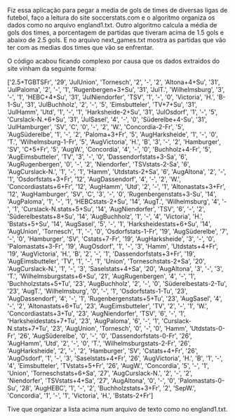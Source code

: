 Fiz essa aplicação para pegar a media de gols de times de diversas ligas de futebol, faço a leitura do site soccerstats.com e o algoritmo organiza os dados como no arquivo 
england1.txt. Outro algoritmo calcula a média de gols dos times, a porcentagem de partidas que tiveram acima de 1.5 gols e abaixo de 2.5 gols. E no arquivo next_games.txt
mostra as partidas que vão ter com as medias dos times que vão se enfrentar. 

O código acabou ficando complexo por causa que os dados extraidos do site vinham da seguinte forma:

['2.5+TGBTSFr', '29', 'JulUnion', 'Tornesch', '2', '-', '2', 'Altona+4+Su', '31', 'JulPaloma', '2', '-', '1', 'Rugenbergen+3+Su', '31', 'JulT.', 'Wilhelmsburg', 
'3', '-', '1', 'HEBC+4+Su', '31', 'JulNiendorfer', 'TSV', '1', '-', '0', 'Victoria', 'H.', 'B-1-Su', '31', 'JulBuchholz', '2', '-', '5', 'Eimsbutteler', 'TV+7+Su', 
'31', 'JulHamm', 'Utd', '1', '-', '1', 'Harksheide-2+Su', '31', 'JulOsdorf', '1', '-', '5', 'Curslack-N.+6+Su', '31', 'JulSasel', '4', '-', '0', 'Süderelbe+4-Su', 
'31', 'JulHamburger', 'SV', 'C', '0', '-', '2', 'W.', 'Concordia-2-Fr', '5', 'AugSüderelbe', '1', '-', '2', 'Paloma+3+Fr', '5', 'AugHarksheide', '1', '-', '0', 'T.', 
'Wilhelmsburg-1-Fr', '5', 'AugVictoria', 'H.', 'B', '3', '-', '2', 'Hamburger', 'SV', 'C+5+Fr', '5', 'AugW.', 'Concordia', '4', '-', '0', 'Buchholz+4-Fr', '5', 
'AugEimsbutteler', 'TV', '3', '-', '0', 'Dassendorfstats+3-Sa', '6', 'AugRugenbergen', '0', '-', '2', 'Niendorfer', 'TSVstats-2-Sa', '6', 'AugCurslack-N.', '1', '-', 
'1', 'Hamm', 'Utdstats-2+Sa', '6', 'AugAltona', '2', '-', '1', 'Osdorfstats+3+Fr', '12', 'AugDassendorf', '4', '-', '2', 'W.', 'Concordiastats+6+Fr', '12', 'AugHamm', 
'Utd', '2', '-', '1', 'Altonastats+3+Fr', '12', 'AugHamburger', 'SV', 'C', '3', '-', '0', 'Rugenbergenstats+3-Su', '14', 'AugPaloma', '1', '-', '1', 'HEBCstats-2+Su', 
'14', 'AugT.', 'Wilhelmsburg', '4', '-', '1', 'Curslack-N.stats+5+Su', '14', 'AugNiendorfer', 'TSV', '6', '-', '2', 'Süderelbestats+8+Su', '14', 'AugBuchholz', '1', 
'-', '4', 'Victoria', 'H.', 'Bstats+5+Su', '14', 'AugSasel', '5', '-', '1', 'Harksheidestats+6+Su', '14', 'AugUnion', 'Tornesch', '1', '-', '0', 'Osdorfstats-1-Fr', 
'19', 'AugSüderelbe', '7', '-', '0', 'Hamburger', 'SV', 'Cstats+7-Fr', '19', 'AugHarksheide', '3', '-', '0', 'Palomastats+3-Fr', '19', 'AugOsdorf', '1', '-', '3', 
'Hamm', 'Utdstats+4+Fr', '19', 'AugVictoria', 'H.', 'B', '2', '-', '1', 'Dassendorfstats+3+Fr', '19', 'AugEimsbutteler', 'TV', '1', '-', '1', 'Union', 
'Torneschstats-2+Sa', '20', 'AugCurslack-N.', '1', '-', '3', 'Saselstats+4+Sa', '20', 'AugAltona', '3', '-', '3', 'T.', 'Wilhelmsburgstats+6+Su', '21', 
'AugRugenbergen', '4', '-', '1', 'Buchholzstats+5+Tu', '23', 'AugBuchholz', '2', '-', '0', 'Süderelbestats-2-Tu', '23', 'AugT.', 'Wilhelmsburg', '0', '-', '1', 
'Osdorfstats-1-Tu', '23', 'AugDassendorf', '4', '-', '1', 'Rugenbergenstats+5+Tu', '23', 'AugSasel', '4', '-', '2', 'Altonastats+6+Tu', '23', 'AugEimsbutteler', 
'TV', '2', '-', '1', 'W.', 'Concordiastats+3+Tu', '23', 'AugNiendorfer', 'TSV', '6', '-', '1', 'Harksheidestats+7+Tu', '23', 'AugPaloma', '6', '-', '1', 
'Curslack-N.stats+7+Tu', '23', 'AugUnion', 'Tornesch', '0', '-', '0', 'Hamm', 'Utdstats-0-Fr', '26', 'AugSüderelbe', '0', '-', '0', 'Dassendorfstats-0-Fr', '26', 
'AugHamm', 'Utd', '2', '-', '0', 'T.', 'Wilhelmsburgstats-2-Fr', '26', 'AugHarksheide', '2', '-', '2', 'Hamburger', 'SV', 'Cstats+4+Fr', '26', 'AugOsdorf', '1', '-', 
'3', 'Saselstats+4+Fr', '26', 'AugVictoria', 'H.', 'B', '1', '-', '4', 'Eimsbutteler', 'TVstats+5+Fr', '26', 'AugW.', 'Concordia', '5', '-', '1', 'Union', 
'Torneschstats+6+Sa', '27', 'AugCurslack-N.', '2', '-', '2', 'Niendorfer', 'TSVstats+4+Sa', '27', 'AugAltona', '0', '-', '0', 'Palomastats-0-Su', '28', 'AugHEBC', 
'1', '-', '2', 'Buchholzstats+3+Fr', '2', 'SepW.', 'Concordia', '1', '-', '1', 'Victoria', 'H.', 'Bstats-2+Fr']


Tive que organizar a lista acima num arquivo de texto como no england1.txt.












